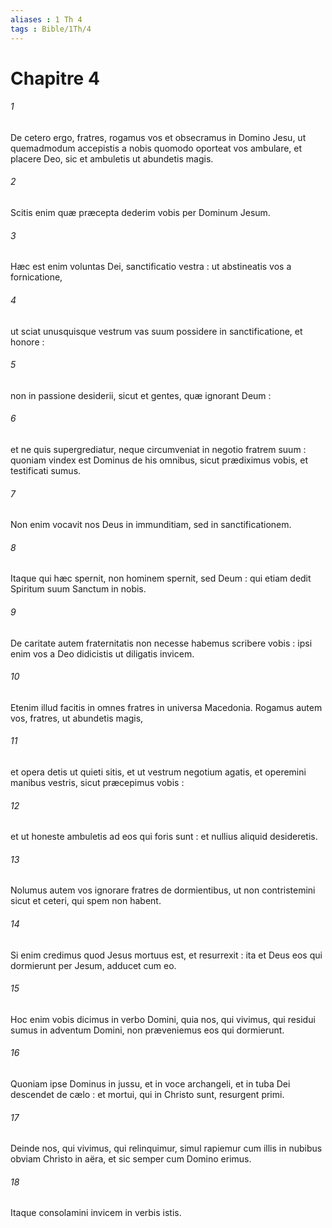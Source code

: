 ```yaml
---
aliases : 1 Th 4
tags : Bible/1Th/4
---
```


# Chapitre 4

###### 1
De cetero ergo, fratres, rogamus vos et obsecramus in Domino Jesu, ut quemadmodum accepistis a nobis quomodo oporteat vos ambulare, et placere Deo, sic et ambuletis ut abundetis magis.
###### 2
Scitis enim quæ præcepta dederim vobis per Dominum Jesum.
###### 3
Hæc est enim voluntas Dei, sanctificatio vestra : ut abstineatis vos a fornicatione,
###### 4
ut sciat unusquisque vestrum vas suum possidere in sanctificatione, et honore :
###### 5
non in passione desiderii, sicut et gentes, quæ ignorant Deum :
###### 6
et ne quis supergrediatur, neque circumveniat in negotio fratrem suum : quoniam vindex est Dominus de his omnibus, sicut prædiximus vobis, et testificati sumus.
###### 7
Non enim vocavit nos Deus in immunditiam, sed in sanctificationem.
###### 8
Itaque qui hæc spernit, non hominem spernit, sed Deum : qui etiam dedit Spiritum suum Sanctum in nobis.
###### 9
De caritate autem fraternitatis non necesse habemus scribere vobis : ipsi enim vos a Deo didicistis ut diligatis invicem.
###### 10
Etenim illud facitis in omnes fratres in universa Macedonia. Rogamus autem vos, fratres, ut abundetis magis,
###### 11
et opera detis ut quieti sitis, et ut vestrum negotium agatis, et operemini manibus vestris, sicut præcepimus vobis :
###### 12
et ut honeste ambuletis ad eos qui foris sunt : et nullius aliquid desideretis.
###### 13
Nolumus autem vos ignorare fratres de dormientibus, ut non contristemini sicut et ceteri, qui spem non habent.
###### 14
Si enim credimus quod Jesus mortuus est, et resurrexit : ita et Deus eos qui dormierunt per Jesum, adducet cum eo.
###### 15
Hoc enim vobis dicimus in verbo Domini, quia nos, qui vivimus, qui residui sumus in adventum Domini, non præveniemus eos qui dormierunt.
###### 16
Quoniam ipse Dominus in jussu, et in voce archangeli, et in tuba Dei descendet de cælo : et mortui, qui in Christo sunt, resurgent primi.
###### 17
Deinde nos, qui vivimus, qui relinquimur, simul rapiemur cum illis in nubibus obviam Christo in aëra, et sic semper cum Domino erimus.
###### 18
Itaque consolamini invicem in verbis istis.
